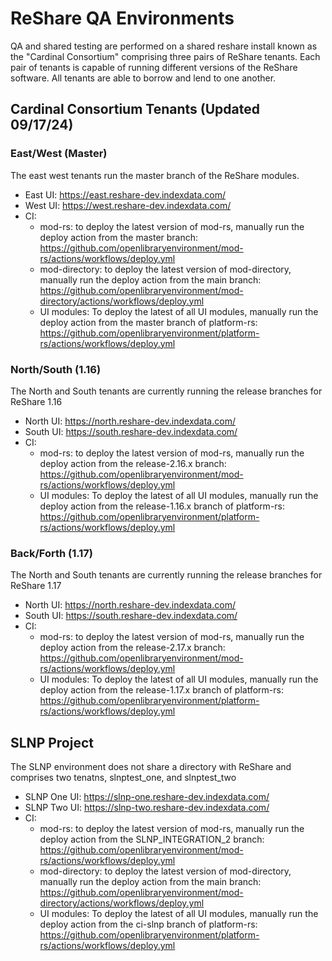 # ReShare QA Environments

QA and shared testing are performed on a shared reshare install
known as the "Cardinal Consortium" comprising three pairs of ReShare tenants. 
Each pair of tenants is capable of running different versions of the ReShare
software. All tenants are able to borrow and lend to one another.

## Cardinal Consortium Tenants (Updated 09/17/24)

### East/West (Master)
The east west tenants run the master branch of the ReShare modules.
* East UI: https://east.reshare-dev.indexdata.com/
* West UI: https://west.reshare-dev.indexdata.com/
* CI:
  * mod-rs: to deploy the latest version of mod-rs, manually run the deploy action from the master branch: https://github.com/openlibraryenvironment/mod-rs/actions/workflows/deploy.yml
  * mod-directory: to deploy the latest version of mod-directory, manually run the deploy action from the main branch: https://github.com/openlibraryenvironment/mod-directory/actions/workflows/deploy.yml
  * UI modules: To deploy the latest of all UI modules, manually run the deploy action from the master branch of platform-rs: https://github.com/openlibraryenvironment/platform-rs/actions/workflows/deploy.yml

### North/South (1.16)
The North and South tenants are currently running the release branches for ReShare 1.16
* North UI: https://north.reshare-dev.indexdata.com/
* South UI: https://south.reshare-dev.indexdata.com/
* CI:
  * mod-rs: to deploy the latest version of mod-rs, manually run the deploy action from the release-2.16.x branch: https://github.com/openlibraryenvironment/mod-rs/actions/workflows/deploy.yml
  * UI modules: To deploy the latest of all UI modules, manually run the deploy action from the release-1.16.x branch of platform-rs: https://github.com/openlibraryenvironment/platform-rs/actions/workflows/deploy.yml

### Back/Forth (1.17)
The North and South tenants are currently running the release branches for ReShare 1.17
* North UI: https://north.reshare-dev.indexdata.com/
* South UI: https://south.reshare-dev.indexdata.com/
* CI:
  * mod-rs: to deploy the latest version of mod-rs, manually run the deploy action from the release-2.17.x branch: https://github.com/openlibraryenvironment/mod-rs/actions/workflows/deploy.yml
  * UI modules: To deploy the latest of all UI modules, manually run the deploy action from the release-1.17.x branch of platform-rs: https://github.com/openlibraryenvironment/platform-rs/actions/workflows/deploy.yml

## SLNP Project
The SLNP environment does not share a directory with ReShare and comprises two tenatns, slnptest_one, and slnptest_two
* SLNP One UI: https://slnp-one.reshare-dev.indexdata.com/
* SLNP Two UI: https://slnp-two.reshare-dev.indexdata.com/
* CI:
  * mod-rs: to deploy the latest version of mod-rs, manually run the deploy action from the SLNP_INTEGRATION_2 branch: https://github.com/openlibraryenvironment/mod-rs/actions/workflows/deploy.yml
  * mod-directory: to deploy the latest version of mod-directory, manually run the deploy action from the main branch: https://github.com/openlibraryenvironment/mod-directory/actions/workflows/deploy.yml
  * UI modules: To deploy the latest of all UI modules, manually run the deploy action from the ci-slnp branch of platform-rs: https://github.com/openlibraryenvironment/platform-rs/actions/workflows/deploy.yml